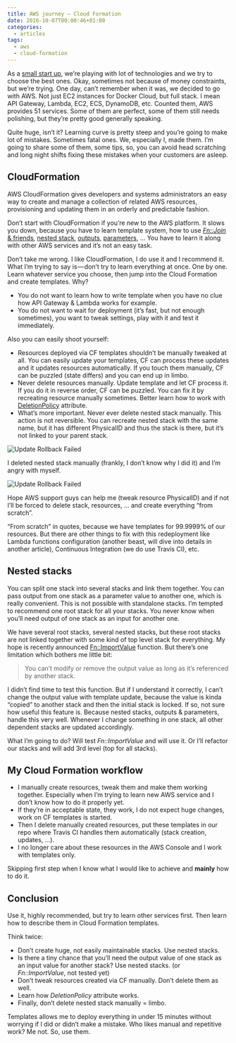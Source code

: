```yaml
---
title: AWS journey — Cloud Formation
date: 2016-10-07T00:00:46+01:00
categories:
  - articles
tags:
  - aws
  - cloud-formation
---
```


As a [small start up](https://www.purposefly.com/), we’re playing with lot of technologies and we
try to choose the best ones. Okay, sometimes not because of money constraints, but we’re trying.
One day, can’t remember when it was, we decided to go with AWS. Not just EC2 instances for Docker
Cloud, but full stack. I mean API Gateway, Lambda, EC2, ECS, DynamoDB, etc. Counted them, AWS
provides 51 services. Some of them are perfect, some of them still needs polishing, but they’re
pretty good generally speaking.

Quite huge, isn’t it? Learning curve is pretty steep and you’re going to make lot of mistakes.
Sometimes fatal ones. We, especially I, made them. I’m going to share some of them, some tips, so,
you can avoid head scratching and long night shifts fixing these mistakes when your customers are asleep.

## CloudFormation

AWS CloudFormation gives developers and systems administrators an easy way to create and manage
a collection of related AWS resources, provisioning and updating them in an orderly and predictable fashion.

Don’t start with CloudFormation if you’re new to the AWS platform. It slows you down, because you have
to learn template system, how to use
[_Fn::Join_ & friends](http://docs.aws.amazon.com/AWSCloudFormation/latest/UserGuide/intrinsic-function-reference.html),
[nested stack](https://blogs.aws.amazon.com/application-management/post/Tx1T9JYQOS8AB9I/Use-Nested-Stacks-to-Create-Reusable-Templates-and-Support-Role-Specialization),
[outputs](http://docs.aws.amazon.com/AWSCloudFormation/latest/UserGuide/outputs-section-structure.html),
[parameters](http://docs.aws.amazon.com/AWSCloudFormation/latest/UserGuide/parameters-section-structure.html),
… You have to learn it along with other AWS services and it’s not an easy task.

Don’t take me wrong. I like CloudFormation, I do use it and I recommend it. What I’m trying to say is — don’t
try to learn everything at once. One by one. Learn whatever service you choose, then jump into the Cloud
Formation and create templates. Why?

* You do not want to learn how to write template when you have no clue how API Gateway & Lambda
  works for example.
* You do not want to wait for deployment (it’s fast, but not enough sometimes), you want to tweak
  settings, play with it and test it immediately.

Also you can easily shoot yourself:

* Resources deployed via CF templates shouldn’t be manually tweaked at all. You can easily update your
  templates, CF can process these updates and it updates resources automatically. If you touch them
  manually, CF can be puzzled (state differs) and you can end up in limbo.
* Never delete resources manually. Update template and let CF process it. If you do it in reverse order,
  CF can be puzzled. You can fix it by recreating resource manually sometimes. Better learn how to work with
  [DeletionPolicy](http://docs.aws.amazon.com/AWSCloudFormation/latest/UserGuide/aws-attribute-deletionpolicy.html)
  attribute.
* What’s more important. Never ever delete nested stack manually. This action is not reversible.
  You can recreate nested stack with the same name, but it has different PhysicalID and thus the stack
  is there, but it’s not linked to your parent stack.

![Update Rollback Failed](/images/aws/update-rollback-failed.png)

I deleted nested stack manually (frankly, I don’t know why I did it) and I’m angry with myself.

![Update Rollback Failed](/images/aws/update-rollback-failed-2.png)

Hope AWS support guys can help me (tweak resource PhysicalID) and if not I’ll be forced to delete stack,
resources, … and create everything “from scratch”.

“From scratch” in quotes, because we have templates for 99.9999% of our resources. But there are other
things to fix with this redeployment like Lambda functions configuration (another beast, will dive into
details in another article), Continuous Integration (we do use Travis CI), etc.

## Nested stacks

You can split one stack into several stacks and link them together. You can pass output from one stack
as a parameter value to another one, which is really convenient. This is not possible with standalone
stacks. I’m tempted to recommend one root stack for all your stacks. You never know when you’ll need
output of one stack as an input for another one.

We have several root stacks, several nested stacks, but these root stacks are not linked together with
some kind of top level stack for everything. My hope is recently announced
[Fn::ImportValue](http://docs.aws.amazon.com/AWSCloudFormation/latest/UserGuide/intrinsic-function-reference-importvalue.html)
function. But there’s one limitation which bothers me little bit:

> You can’t modify or remove the output value as long as it’s referenced by another stack.

I didn’t find time to test this function. But if I understand it correctly, I can’t change the output
value with template update, because the value is kinda “copied” to another stack and then the initial
stack is locked. If so, not sure how useful this feature is. Because nested stacks, outputs & parameters,
handle this very well. Whenever I change something in one stack, all other dependent stacks are updated
accordingly.

What I’m going to do? Will test _Fn::ImportValue_ and will use it. Or I’ll refactor our stacks and will
add 3rd level (top for all stacks).

## My Cloud Formation workflow

* I manually create resources, tweak them and make them working together. Especially when I’m trying
  to learn new AWS service and I don’t know how to do it properly yet.
* If they’re in acceptable state, they work, I do not expect huge changes, work on CF templates is started.
* Then I delete manually created resources, put these templates in our repo where Travis CI handles them
  automatically (stack creation, updates, …).
* I no longer care about these resources in the AWS Console and I work with templates only.

Skipping first step when I know what I would like to achieve and **mainly** how to do it.

## Conclusion

Use it, highly recommended, but try to learn other services first. Then learn how to describe them in
Cloud Formation templates.

Think twice:

* Don’t create huge, not easily maintainable stacks. Use nested stacks.
* Is there a tiny chance that you’ll need the output value of one stack as an input value for another stack?
  Use nested stacks. (or _Fn::ImportValue_, not tested yet)
* Don’t tweak resources created via CF manually. Don’t delete them as well.
* Learn how _DeletionPolicy_ attribute works.
* Finally, don’t delete nested stack manually = limbo.

Templates allows me to deploy everything in under 15 minutes without worrying if I did or didn’t make
a mistake. Who likes manual and repetitive work? Me not. So, use them.

